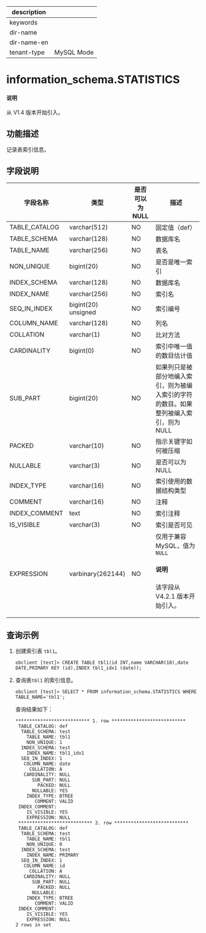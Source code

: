 |description||
|---|---|
|keywords||
|dir-name||
|dir-name-en||
|tenant-type|MySQL Mode|

# information_schema.STATISTICS

<main id="notice" type='explain'>
<h4>说明</h4>
<p>从 V1.4 版本开始引入。</p>
</main>

## 功能描述

记录表索引信息。

## 字段说明

| 字段名称 | 类型 | 是否可以为 NULL | 描述 |
| --- | --- | --- | --- |
| TABLE_CATALOG | varchar(512) | NO | 固定值（def） |
| TABLE_SCHEMA | varchar(128) | NO | 数据库名 |
| TABLE_NAME | varchar(256) | NO | 表名 |
| NON_UNIQUE | bigint(20) | NO | 是否是唯一索引 |
| INDEX_SCHEMA | varchar(128) | NO | 数据库名 |
| INDEX_NAME | varchar(256) | NO | 索引名 |
| SEQ_IN_INDEX | bigint(20) unsigned | NO | 索引编号 |
| COLUMN_NAME | varchar(128) | NO | 列名 |
| COLLATION | varchar(1) | NO | 比对方法 |
| CARDINALITY | bigint(0) | NO | 索引中唯一值的数目估计值 |
| SUB_PART | bigint(20) | NO | 如果列只是被部分地编入索引，则为被编入索引的字符的数目。如果整列被编入索引，则为 NULL |
| PACKED | varchar(10) | NO | 指示关键字如何被压缩 |
| NULLABLE | varchar(3) | NO | 是否可以为 NULL |
| INDEX_TYPE | varchar(16) | NO | 索引使用的数据结构类型 |
| COMMENT | varchar(16) | NO | 注释 |
| INDEX_COMMENT | text | NO | 索引注释 |
| IS_VISIBLE | varchar(3) | NO | 索引是否可见 |
| EXPRESSION    | varbinary(262144) | NO | 仅用于兼容 MySQL，值为 `NULL`  <main id="notice" type='explain'><h4>说明</h4><p>该字段从 V4.2.1 版本开始引入。</p></main>  |

## 查询示例

1. 创建索引表 `tbl1`。

   ```shell
   obclient [test]> CREATE TABLE tbl1(id INT,name VARCHAR(18),date DATE,PRIMARY KEY (id),INDEX tbl1_idx1 (date));
   ```

2. 查询表`tbl1` 的索引信息。

   ```shell
   obclient [test]> SELECT * FROM information_schema.STATISTICS WHERE TABLE_NAME='tbl1';
   ```

   查询结果如下：
   
   ```shell
   *************************** 1. row ***************************
    TABLE_CATALOG: def
     TABLE_SCHEMA: test
       TABLE_NAME: tbl1
       NON_UNIQUE: 1
     INDEX_SCHEMA: test
       INDEX_NAME: tbl1_idx1
     SEQ_IN_INDEX: 1
      COLUMN_NAME: date
        COLLATION: A
      CARDINALITY: NULL
         SUB_PART: NULL
           PACKED: NULL
         NULLABLE: YES
       INDEX_TYPE: BTREE
          COMMENT: VALID
    INDEX_COMMENT:
       IS_VISIBLE: YES
       EXPRESSION: NULL
    *************************** 2. row ***************************
    TABLE_CATALOG: def
     TABLE_SCHEMA: test
       TABLE_NAME: tbl1
       NON_UNIQUE: 0
     INDEX_SCHEMA: test
       INDEX_NAME: PRIMARY
     SEQ_IN_INDEX: 1
      COLUMN_NAME: id
        COLLATION: A
      CARDINALITY: NULL
         SUB_PART: NULL
           PACKED: NULL
         NULLABLE:
       INDEX_TYPE: BTREE
          COMMENT: VALID
    INDEX_COMMENT:
       IS_VISIBLE: YES
       EXPRESSION: NULL
   2 rows in set
   ```
